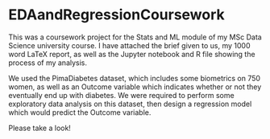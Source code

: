 # EDAandRegressionCoursework

This was a coursework project for the Stats and ML module of my MSc Data Science university course. I have attached the brief given to us, my 1000 word LaTeX report, as well as the Jupyter notebook and R file showing the process of my analysis.

We used the PimaDiabetes dataset, which includes some biometrics on 750 women, as well as an Outcome variable which indicates whether or not they eventually end up with diabetes. We were required to perform some exploratory data analysis on this dataset, then design a regression model which would predict the Outcome variable. 

Please take a look!
